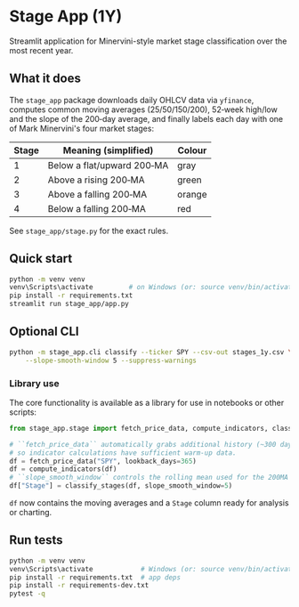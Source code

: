 # Stage App (1Y)

Streamlit application for Minervini-style market stage classification over the
most recent year.

## What it does

The `stage_app` package downloads daily OHLCV data via `yfinance`, computes
common moving averages (25/50/150/200), 52‑week high/low and the slope of the
200‑day average, and finally labels each day with one of Mark Minervini's
four market stages:

| Stage | Meaning (simplified) | Colour |
|-------|---------------------|--------|
| 1     | Below a flat/upward 200‑MA   | gray   |
| 2     | Above a rising 200‑MA        | green  |
| 3     | Above a falling 200‑MA       | orange |
| 4     | Below a falling 200‑MA       | red    |

See `stage_app/stage.py` for the exact rules.

## Quick start

```bash
python -m venv venv
venv\Scripts\activate         # on Windows (or: source venv/bin/activate on macOS/Linux)
pip install -r requirements.txt
streamlit run stage_app/app.py
```

## Optional CLI

```bash
python -m stage_app.cli classify --ticker SPY --csv-out stages_1y.csv \
    --slope-smooth-window 5 --suppress-warnings
```

### Library use

The core functionality is available as a library for use in notebooks or other
scripts:

```python
from stage_app.stage import fetch_price_data, compute_indicators, classify_stages

# ``fetch_price_data`` automatically grabs additional history (~300 days)
# so indicator calculations have sufficient warm-up data.
df = fetch_price_data("SPY", lookback_days=365)
df = compute_indicators(df)
# ``slope_smooth_window`` controls the rolling mean used for the 200MA slope.
df["Stage"] = classify_stages(df, slope_smooth_window=5)
```

`df` now contains the moving averages and a `Stage` column ready for analysis
or charting.
## Run tests
```bash
python -m venv venv
venv\Scripts\activate            # Windows (or: source venv/bin/activate)
pip install -r requirements.txt  # app deps
pip install -r requirements-dev.txt
pytest -q
```
